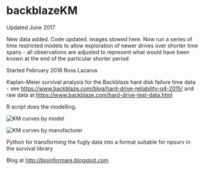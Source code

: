 # backblazeKM

Updated June 2017

New data added. Code updated. images stowed here.
Now run a series of time restricted models to allow exploration of 
newer drives over shorter time spans - all observations are adjusted 
to represent what would have been known at the end of the particular 
shorter period


Started February 2016
Ross Lazarus

Kaplan-Meier survival analysis for the Backblaze hard disk failure time data - see 
https://www.backblaze.com/blog/hard-drive-reliability-q4-2015/ and raw data at 
https://www.backblaze.com/hard-drive-test-data.html

R script does the modelling.


![KM curves by model][km1]


![KM curves by manufacturer][km2]


Python for transforming the fugly data into a format suitable for npsurv in the survival library

Blog at http://bioinformare.blogspot.com


[km2]: km_manufacturer_feb2015_rl.png   "KM curves by manufacturer"
[km1]: km_model_feb2015_rl.png   "KM curves by model"

